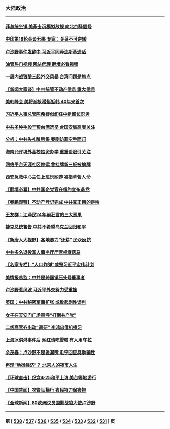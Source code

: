 ### 大陆政治
---
#### [菲总统坐镇 美菲击沉模拟敌舰 向北京释信号](../../pages/ncid277/n13982257.md?04270045) 
#### [中印第18轮会谈无果 专家：关系不可逆转](../../pages/ncid277/n13981628.md?04270045) 
#### [卢沙野事件发酵中 习近平同泽连斯基通话](../../pages/ncid277/n13982148.md?04270045) 
#### [油管热门视频 网站代理 翻墙必看视频](http://138.2.39.72:81/youtube.html?epic-marker?04270045)
#### [一周内战狼酿三起外交风暴 台湾问题是焦点](../../pages/ncid277/n13981945.md?04270045) 
#### [【新闻大家谈】中共统管不动产信息 重大信号](../../pages/ncid277/n13982171.md?04270045) 
#### [美韩峰会 美将派核潜艇抵韩 40年来首次](../../pages/ncid277/n13982194.md?04270045) 
#### [习近平人事总管陈希疑似卸任中组部长职务](../../pages/ncid277/n13982095.md?04270045) 
#### [中共多种手段干预台湾选举 台国安局高度关注](../../pages/ncid277/n13981815.md?04270045) 
#### [分析：中共失礼酿后果 秦刚访菲空手而归](../../pages/ncid277/n13981494.md?04270045) 
#### [海南允许境外高校独资办学 重重设限引关注](../../pages/ncid277/n13981829.md?04270045) 
#### [网络平台天涯社区停运 曾挂牌新三板被摘牌](../../pages/ncid277/n13981774.md?04270045) 
#### [西安急救中心主任上班玩网游 被指草菅人命](../../pages/ncid277/n13981784.md?04270045) 
#### [【翻墙必看】中共国企党官在纽约宣布退党](../../pages/ncid277/n13981762.md?04270045) 
#### [【秦鹏观察】不动产登记完成 中共真正目的是啥](../../pages/ncid277/n13981623.md?04270045) 
#### [王友群：江泽民24年前狂言的三大恶果](../../pages/ncid277/n13981556.md?04270045) 
#### [捷克总统警告 中共不希望乌克兰回归和平](../../pages/ncid277/n13981615.md?04270045) 
#### [【新唐人大视野】各地暴力“还耕” 民众反抗](../../pages/ncid277/n13981426.md?04270045) 
#### [中共多名退役军人事务厅厅官相继落马](../../pages/ncid277/n13981567.md?04270045) 
#### [【名家专栏】“人口炸弹”或毁习近平宏伟计划](../../pages/ncid277/n13979311.md?04270045) 
#### [美情报总监：中共是跨国镇压头号肇事者](../../pages/ncid277/n13981457.md?04270045) 
#### [卢沙野惹风波 习近平外交努力受重挫](../../pages/ncid277/n13981544.md?04270045) 
#### [英国：中共秘密军事扩张 或致悲剧性误判](../../pages/ncid277/n13981493.md?04270045) 
#### [女子在天安门广场高呼“打倒共产党”](../../pages/ncid277/n13981398.md?04270045) 
#### [二线高官齐出动“调研” 李鸿忠借机捧习](../../pages/ncid277/n13981310.md?04270045) 
#### [上海冰淇淋事件后 网红请吃雪糕 有人用车拉](../../pages/ncid277/n13981338.md?04270045) 
#### [余茂春：卢沙野不是说漏嘴 毛宁回应具欺骗性](../../pages/ncid277/n13981138.md?04270045) 
#### [再现“地摊经济”？ 北京人的夜市人生](../../pages/ncid277/n13981201.md?04270045) 
#### [【环球直击】纪念4·25和平上访 美台等地游行](../../pages/ncid277/n13980859.md?04270045) 
#### [【中国禁闻】农管队横行 农民持刀保农物](../../pages/ncid277/n13980697.md?04270045) 
#### [【全球新闻】80欧洲议员围剿战狼大使卢沙野](../../pages/ncid277/n13981248.md?04270045) 

---
#### 第 [ [538](./538.md?04270045) / [537](./537.md?04270045) / [536](./536.md?04270045) / [535](./535.md?04270045) / [534](./534.md?04270045) / [533](./533.md?04270045) / [532](./532.md?04270045) / [531](./531.md?04270045) ] 页
